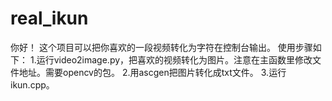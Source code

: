 # real_ikun
你好！
这个项目可以把你喜欢的一段视频转化为字符在控制台输出。
使用步骤如下：
1.运行video2image.py，把喜欢的视频转化为图片。注意在主函数里修改文件地址。需要opencv的包。
2.用ascgen把图片转化成txt文件。
3.运行ikun.cpp。
